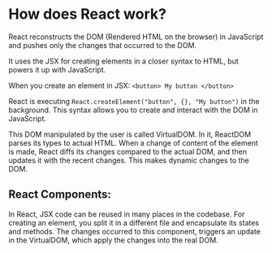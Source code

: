 # How does React work?

React reconstructs the DOM (Rendered HTML on the browser) in
JavaScript and pushes only the changes that occurred to the DOM.

It uses the JSX for creating elements in a closer syntax to HTML, but
powers it up with JavaScript.

When you create an element in JSX:
 `<button> My button </button>`

React is executing `React.createElement("button", {}, "My button")`
in the background. This syntax allows you to create and interact with the
DOM in JavaScript.

This DOM manipulated by the user is called VirtualDOM. In it, ReactDOM parses
its types to actual HTML. When a change of content of the element is made, React diffs its changes compared to the actual DOM, and then updates it with the recent changes. This makes dynamic changes to the DOM.

## React Components:

In React, JSX code can be reused in many places in the codebase. For creating
an element, you split it in a different file and encapsulate its states and methods.
The changes occurred to this component, triggers an update in the VirtualDOM, which apply the changes into the real DOM.
